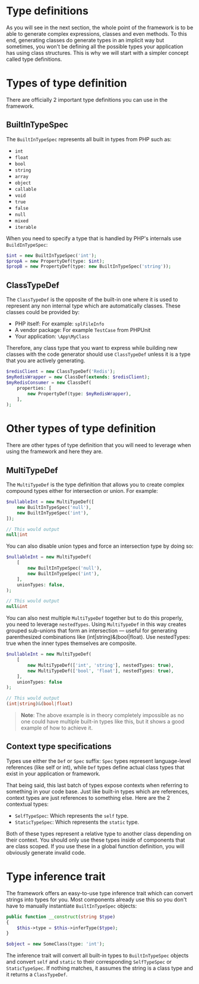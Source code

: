 # Type definitions

As you will see in the next section, the whole point of the framework is to be able to generate complex expressions, classes and even methods. To this end, generating classes do generate types in an implicit way but sometimes, you won't be defining all the possible types your application has using class structures. This is why we will start with a simpler concept called type definitions.

# Types of type definition

There are officially 2 important type definitions you can use in the framework.

## BuiltInTypeSpec

The `BuiltInTypeSpec` represents all built in types from PHP such as: 

- `int`
- `float`
- `bool`
- `string`
- `array`
- `object`
- `callable`
- `void`
- `true`
- `false`
- `null`
- `mixed`
- `iterable`

When you need to specify a type that is handled by PHP's internals use `BuildInTypeSpec`:

```php
$int = new BuiltInTypeSpec('int');
$propA = new PropertyDef(type: $int);
$propB = new PropertyDef(type: new BuiltInTypeSpec('string'));
```

## ClassTypeDef

The `ClassTypeDef` is the opposite of the built-in one where it is used to represent any non internal type which are automatically classes. These classes could be provided by:

- PHP itself: For example: `splFileInfo`
- A vendor package: For example `TestCase`  from PHPUnit
- Your application: `\App\MyClass`

Therefore, any class type that you want to express while building new classes with the code generator should use `ClassTypeDef` unless it is a type that you are actively generating.

```php
$redisClient = new ClassTypeDef('Redis');
$myRedisWrapper = new ClassDef(extends: $redisClient);
$myRedisConsumer = new ClassDef(
    properties: [
        new PropertyDef(type: $myRedisWrapper),
    ],
);
```

# Other types of type definition

There are other types of type definition that you will need to leverage when using the framework and here they are.

## MultiTypeDef

The `MultiTypeDef` is the type definition that allows you to create complex compound types either for intersection or union. For example:

```php
$nullableInt = new MultiTypeDef([
    new BuiltInTypeSpec('null'),
    new BuiltInTypeSpec('int'),
]);

// This would output
null|int
```

You can also disable union types and force an intersection type by doing so:

```php
$nullableInt = new MultiTypeDef(
    [
        new BuiltInTypeSpec('null'),
        new BuiltInTypeSpec('int'),
    ],
    unionTypes: false,
);

// This would output
null&int
```

You can also nest multiple `MultiTypeDef` together but to do this properly, you need to leverage `nestedTypes`. Using `MultiTypeDef` in this way creates grouped sub-unions that form an intersection — useful for generating parenthesized combinations like (int|string)&(bool|float). Use nestedTypes: true when the inner types themselves are composite.

```php
$nullableInt = new MultiTypeDef(
    [
        new MultiTypeDef(['int', 'string'], nestedTypes: true),
        new MultiTypeDef(['bool', 'float'], nestedTypes: true),
    ],
    unionTypes: false
);

// This would output
(int|string)&(bool|float)
```

> **Note**: The above example is in theory completely impossible as no one could have multiple built-in types like this, but it shows a good example of how to achieve it.

## Context type specifications

Types use either the `Def` or `Spec` suffix: `Spec` types represent language-level references (like self or int), while `Def` types define actual class types that exist in your application or framework.

That being said, this last batch of types expose contexts when referring to something in your code base. Just like built-in types which are references, context types are just references to something else. Here are the 2 contextual types:

- `SelfTypeSpec`: Which represents the `self` type.
- `StaticTypeSpec`: Which represents the `static` type.

Both of these types represent a relative type to another class depending on their context. You should only use these types inside of components that are class scoped. If you use these in a global function definition, you will obviously generate invalid code.

# Type inference trait

The framework offers an easy-to-use type inference trait which can convert strings into types for you. Most components already use this so you don't have to manually instantiate `BuiltInTypeSpec` objects:

```php
public function __construct(string $type)
{
    $this->type = $this->inferType($type);
}

$object = new SomeClass(type: 'int');
```

The inference trait will convert all built-in types to `BuiltInTypeSpec` objects and convert `self` and `static` to their corresponding `SelfTypeSpec` or `StaticTypeSpec`. If nothing matches, it assumes the string is a class type and it returns a `ClassTypeDef`.